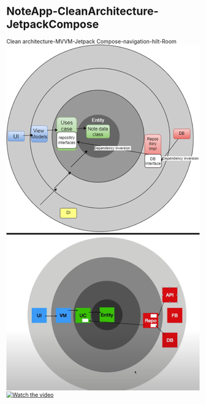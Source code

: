# NoteApp-CleanArchitecture-JetpackCompose
Clean architecture-MVVM-Jetpack Compose-navigation-hilt-Room
![Screenshot_20221123_163215](https://github.com/Noor-Serry/NoteApp-CleanArchitecture-JetpackCompose/blob/main/Untitled%20Diagram.png)
![Screenshot_20221123_163214](https://github.com/Noor-Serry/NoteApp-CleanArchitecture-JetpackCompose/blob/main/Screenshot%202023-06-24%20223757.png)
[![Watch the video](https://i.imgur.com/vKb2F1B.png)](https://github.com/Noor-Serry/NoteApp-CleanArchitecture-JetpackCompose/blob/main/device-2023-06-24-212650.mp4)

